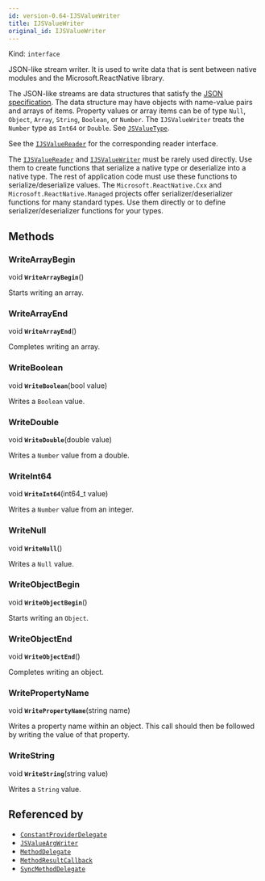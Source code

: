 ```yaml
---
id: version-0.64-IJSValueWriter
title: IJSValueWriter
original_id: IJSValueWriter
---
```


Kind: `interface`



JSON-like stream writer.
It is used to write data that is sent between native modules and the Microsoft.ReactNative library.

The JSON-like streams are data structures that satisfy the [JSON specification](https://tools.ietf.org/html/rfc8259). The data structure may have objects with name-value pairs and arrays of items. Property values or array items can be of type `Null`, `Object`, `Array`, `String`, `Boolean`, or `Number`. The `IJSValueWriter` treats the `Number` type as `Int64` or `Double`. See [`JSValueType`](JSValueType).

See the [`IJSValueReader`](IJSValueReader) for the corresponding reader interface.

The [`IJSValueReader`](IJSValueReader) and [`IJSValueWriter`](IJSValueWriter) must be rarely used directly. Use them to create functions that serialize a native type or deserialize into a native type. The rest of application code must use these functions to serialize/deserialize values. The `Microsoft.ReactNative.Cxx` and `Microsoft.ReactNative.Managed` projects offer serializer/deserializer functions for many standard types. Use them directly or to define serializer/deserializer functions for your types.



## Methods
### WriteArrayBegin
void **`WriteArrayBegin`**()

Starts writing an array.



### WriteArrayEnd
void **`WriteArrayEnd`**()

Completes writing an array.



### WriteBoolean
void **`WriteBoolean`**(bool value)

Writes a `Boolean` value.



### WriteDouble
void **`WriteDouble`**(double value)

Writes a `Number` value from a double.



### WriteInt64
void **`WriteInt64`**(int64_t value)

Writes a `Number` value from an integer.



### WriteNull
void **`WriteNull`**()

Writes a `Null` value.



### WriteObjectBegin
void **`WriteObjectBegin`**()

Starts writing an `Object`.



### WriteObjectEnd
void **`WriteObjectEnd`**()

Completes writing an object.



### WritePropertyName
void **`WritePropertyName`**(string name)

Writes a property name within an object. This call should then be followed by writing the value of that property.



### WriteString
void **`WriteString`**(string value)

Writes a `String` value.






## Referenced by
- [`ConstantProviderDelegate`](ConstantProviderDelegate)
- [`JSValueArgWriter`](JSValueArgWriter)
- [`MethodDelegate`](MethodDelegate)
- [`MethodResultCallback`](MethodResultCallback)
- [`SyncMethodDelegate`](SyncMethodDelegate)
